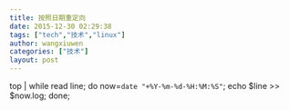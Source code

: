 ```yaml
---
title: 按照日期重定向
date: 2015-12-30 02:29:38
tags: ["tech","技术","linux"]
author: wangxiuwen
categories: ["技术"]
layout: post
---
```





top | while read line; do now=`date "+%Y-%m-%d-%H:%M:%S"`; echo $line >> $now.log; done;

